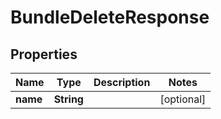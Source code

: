 

# BundleDeleteResponse


## Properties

| Name | Type | Description | Notes |
|------------ | ------------- | ------------- | -------------|
|**name** | **String** |  |  [optional] |



